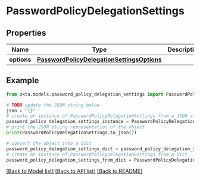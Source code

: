 # PasswordPolicyDelegationSettings


## Properties

Name | Type | Description | Notes
------------ | ------------- | ------------- | -------------
**options** | [**PasswordPolicyDelegationSettingsOptions**](PasswordPolicyDelegationSettingsOptions.md) |  | [optional] 

## Example

```python
from okta.models.password_policy_delegation_settings import PasswordPolicyDelegationSettings

# TODO update the JSON string below
json = "{}"
# create an instance of PasswordPolicyDelegationSettings from a JSON string
password_policy_delegation_settings_instance = PasswordPolicyDelegationSettings.from_json(json)
# print the JSON string representation of the object
print(PasswordPolicyDelegationSettings.to_json())

# convert the object into a dict
password_policy_delegation_settings_dict = password_policy_delegation_settings_instance.to_dict()
# create an instance of PasswordPolicyDelegationSettings from a dict
password_policy_delegation_settings_from_dict = PasswordPolicyDelegationSettings.from_dict(password_policy_delegation_settings_dict)
```
[[Back to Model list]](../README.md#documentation-for-models) [[Back to API list]](../README.md#documentation-for-api-endpoints) [[Back to README]](../README.md)


